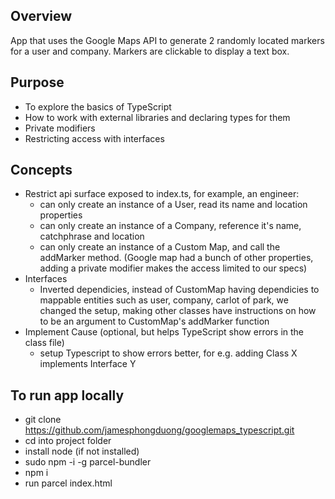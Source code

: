 ## Overview
App that uses the Google Maps API to generate 2 randomly located markers for a user and company. Markers are clickable to display a text box.

## Purpose
- To explore the basics of TypeScript
- How to work with external libraries and declaring types for them
- Private modifiers
- Restricting access with interfaces

## Concepts
- Restrict api surface exposed to index.ts, 
  for example, an engineer: 
  - can only create an instance of a User, read its name and location properties
  - can only create an instance of a Company, reference it's name, catchphrase and location
  - can only create an instance of a Custom Map, and call the addMarker method.
  (Google map had a bunch of other properties, adding a private modifier makes the access limited to our specs)
- Interfaces 
  - Inverted dependicies, instead of CustomMap having dependicies to mappable entities such as user, company, carlot of park, we changed the setup, making other classes have instructions on how to be an argument to CustomMap's addMarker function
- Implement Cause (optional, but helps TypeScript show errors in the class file) 
  - setup Typescript to show errors better, for e.g. adding Class X implements Interface Y 

## To run app locally
- git clone https://github.com/jamesphongduong/googlemaps_typescript.git
- cd into project folder
- install node (if not installed)
- sudo npm -i -g parcel-bundler 
- npm i
- run parcel index.html
